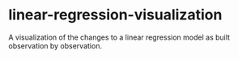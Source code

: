 # linear-regression-visualization
A visualization of the changes to a linear regression model as built observation by observation.
